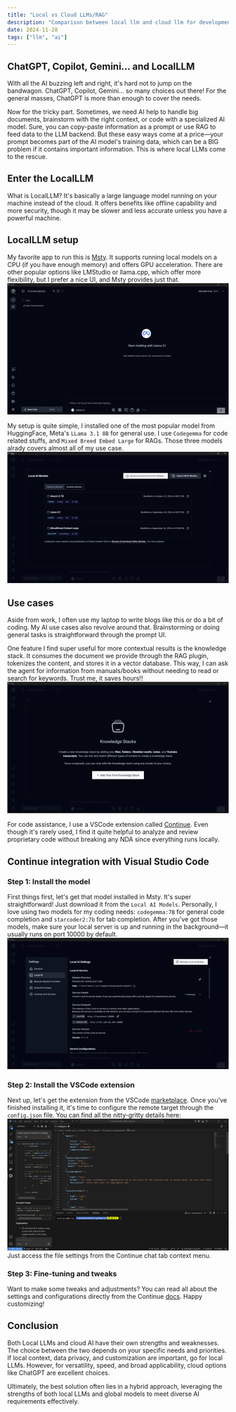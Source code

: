 ```yaml
---
title: "Local vs Cloud LLMs/RAG"
description: "Comparison between local llm and cloud llm for development and general use cases"
date: 2024-11-28
tags: ["llm", "ai"]
---
```


## ChatGPT, Copilot, Gemini... and LocalLLM

With all the AI buzzing left and right, it's hard not to jump on the bandwagon. ChatGPT, Copilot, Gemini... so many choices out there! For the general masses, ChatGPT is more than enough to cover the needs.

Now for the tricky part. Sometimes, we need AI help to handle big documents, brainstorm with the right context, or code with a specialized AI model. Sure, you can copy-paste information as a prompt or use RAG to feed data to the LLM backend. But these easy ways come at a price—your prompt becomes part of the AI model's training data, which can be a BIG problem if it contains important information. This is where local LLMs come to the rescue.

## Enter the LocalLLM

What is LocalLLM? It's basically a large language model running on your machine instead of the cloud.
It offers benefits like offline capability and more security, though it may be slower and less accurate unless you have a powerful machine.

## LocalLLM setup

My favorite app to run this is [Msty](https://msty.app/).
It supports running local models on a CPU (if you have enough memory) and offers GPU acceleration. There are other popular options like LMStudio or llama.cpp, which offer more flexibility, but I prefer a nice UI, and Msty provides just that.
![msty](./local-llm-vs-cloud-0.png)

My setup is quite simple, I installed one of the most popular model from HuggingFace, Meta's `LLama 3.1 8B` for general use.
I use `Codegemma` for code related stuffs, and `Mixed Breed Embed Large` for RAGs.
Those three models alrady covers almost all of my use case.
![model](./local-llm-vs-cloud-1.png)

## Use cases

Aside from work, I often use my laptop to write blogs like this or do a bit of coding. My AI use cases also revolve around that. Brainstorming or doing general tasks is straightforward through the prompt UI.

One feature I find super useful for more contextual results is the knowledge stack. It consumes the document we provide through the RAG plugin, tokenizes the content, and stores it in a vector database. This way, I can ask the agent for information from manuals/books without needing to read or search for keywords. Trust me, it saves hours!!
![model](./local-llm-vs-cloud-2.png)

For code assistance, I use a VSCode extension called [Continue](https://marketplace.visualstudio.com/items?itemName=Continue.continue). Even though it's rarely used, I find it quite helpful to analyze and review proprietary code without breaking any NDA since everything runs locally.

## Continue integration with Visual Studio Code

### Step 1: Install the model

First things first, let's get that model installed in Msty. It's super straightforward! Just download it from the `Local AI Models`. Personally, I love using two models for my coding needs: `codegemma:7B` for general code completion and `starcoder2:7b` for tab completion. After you've got those models, make sure your local server is up and running in the background—it usually runs on port 10000 by default.
![codecompletion](./local-llm-vs-cloud-3.png)

### Step 2: Install the VSCode extension

Next up, let's get the extension from the VSCode [marketplace](https://marketplace.visualstudio.com/items?itemName=Continue.continue). Once you've finished installing it, it's time to configure the remote target through the `config.json` file. You can find all the nitty-gritty details here:
![codecompletion](./local-llm-vs-cloud-4.png)
Just access the file settings from the Continue chat tab context menu.

### Step 3: Fine-tuning and tweaks

Want to make some tweaks and adjustments? You can read all about the settings and configurations directly from the Continue [docs](https://docs.continue.dev/customize/model-providers/more/msty). Happy customizing!

## Conclusion

Both Local LLMs and cloud AI have their own strengths and weaknesses. The choice between the two depends on your specific needs and priorities. If local context, data privacy, and customization are important, go for local LLMs. However, for versatility, speed, and broad applicability, cloud options like ChatGPT are excellent choices.

Ultimately, the best solution often lies in a hybrid approach, leveraging the strengths of both local LLMs and global models to meet diverse AI requirements effectively.
